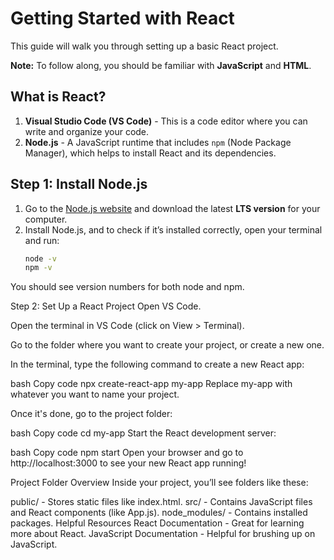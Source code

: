 # Getting Started with React

This guide will walk you through setting up a basic React project. 

**Note:** To follow along, you should be familiar with **JavaScript** and **HTML**.

## What is React?

1. **Visual Studio Code (VS Code)** - This is a code editor where you can write and organize your code.
2. **Node.js** - A JavaScript runtime that includes `npm` (Node Package Manager), which helps to install React and its dependencies.

## Step 1: Install Node.js

1. Go to the [Node.js website](https://nodejs.org/) and download the latest **LTS version** for your computer.
2. Install Node.js, and to check if it’s installed correctly, open your terminal and run:
   ```bash
   node -v
   npm -v
You should see version numbers for both node and npm.

Step 2: Set Up a React Project
Open VS Code.

Open the terminal in VS Code (click on View > Terminal).

Go to the folder where you want to create your project, or create a new one.

In the terminal, type the following command to create a new React app:

bash
Copy code
npx create-react-app my-app
Replace my-app with whatever you want to name your project.

Once it's done, go to the project folder:

bash
Copy code
cd my-app
Start the React development server:

bash
Copy code
npm start
Open your browser and go to http://localhost:3000 to see your new React app running!

Project Folder Overview
Inside your project, you’ll see folders like these:

public/ - Stores static files like index.html.
src/ - Contains JavaScript files and React components (like App.js).
node_modules/ - Contains installed packages.
Helpful Resources
React Documentation - Great for learning more about React.
JavaScript Documentation - Helpful for brushing up on JavaScript.
